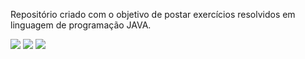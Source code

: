 Repositório criado com o objetivo de postar exercícios resolvidos em linguagem de programação JAVA.

<img src="https://img.shields.io/badge/Java-ED8B00?style=for-the-badge&logo=java&logoColor=white" />
<img src="https://img.shields.io/badge/Java.lang-Exercises-blue" />
<img src="https://img.shields.io/badge/Java.lang-Try%20Hard-red" />

